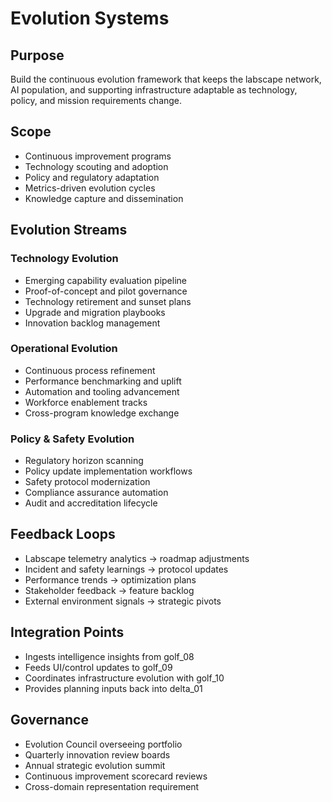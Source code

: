 # Evolution Systems

## Purpose

Build the continuous evolution framework that keeps the labscape network, AI population, and supporting infrastructure adaptable as technology, policy, and mission requirements change.

## Scope

- Continuous improvement programs
- Technology scouting and adoption
- Policy and regulatory adaptation
- Metrics-driven evolution cycles
- Knowledge capture and dissemination

## Evolution Streams

### Technology Evolution

- Emerging capability evaluation pipeline
- Proof-of-concept and pilot governance
- Technology retirement and sunset plans
- Upgrade and migration playbooks
- Innovation backlog management

### Operational Evolution

- Continuous process refinement
- Performance benchmarking and uplift
- Automation and tooling advancement
- Workforce enablement tracks
- Cross-program knowledge exchange

### Policy & Safety Evolution

- Regulatory horizon scanning
- Policy update implementation workflows
- Safety protocol modernization
- Compliance assurance automation
- Audit and accreditation lifecycle

## Feedback Loops

- Labscape telemetry analytics -> roadmap adjustments
- Incident and safety learnings -> protocol updates
- Performance trends -> optimization plans
- Stakeholder feedback -> feature backlog
- External environment signals -> strategic pivots

## Integration Points

- Ingests intelligence insights from golf_08
- Feeds UI/control updates to golf_09
- Coordinates infrastructure evolution with golf_10
- Provides planning inputs back into delta_01

## Governance

- Evolution Council overseeing portfolio
- Quarterly innovation review boards
- Annual strategic evolution summit
- Continuous improvement scorecard reviews
- Cross-domain representation requirement
